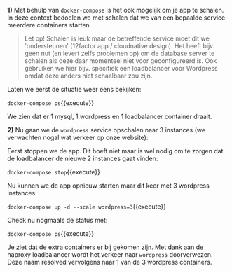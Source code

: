 **1)** Met behulp van `docker-compose` is het ook mogelijk om je app te schalen. In deze context bedoelen we met schalen dat we van een bepaalde service meerdere containers starten.

> Let op! Schalen is leuk maar de betreffende service moet dit wel 'ondersteunen' (12factor app / cloudnative design). Het heeft bijv. geen nut (en levert zelfs problemen op) om de database server te schalen als deze daar momenteel niet voor geconfigureerd is. Ook gebruiken we hier bijv. specifiek een loadbalancer voor Wordpress omdat deze anders niet schaalbaar zou zijn.

Laten we eerst de situatie weer eens bekijken:

`docker-compose ps`{{execute}}

We zien dat er 1 mysql, 1 wordpress en 1 loadbalancer container draait.

**2)** Nu gaan we de `wordpress` service opschalen naar 3 instances (we verwachten nogal wat verkeer op onze website):

Eerst stoppen we de app. Dit hoeft niet maar is wel nodig om te zorgen dat de loadbalancer de nieuwe 2 instances gaat vinden:

`docker-compose stop`{{execute}}

Nu kunnen we de app opnieuw starten maar dit keer met 3 wordpress instances:

`docker-compose up -d --scale wordpress=3`{{execute}}

Check nu nogmaals de status met:

`docker-compose ps`{{execute}}

Je ziet dat de extra containers er bij gekomen zijn. Met dank aan de haproxy loadbalancer wordt het verkeer naar `wordpress` doorverwezen. Deze naam resolved vervolgens naar 1 van de 3 wordpress containers.
